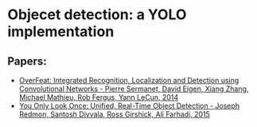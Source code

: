 # Objecet detection: a YOLO implementation

## Papers:

- [OverFeat: Integrated Recognition, Localization and Detection using Convolutional Networks - Pierre Sermanet, David Eigen, Xiang Zhang, Michael Mathieu, Rob Fergus, Yann LeCun, 2014](https://arxiv.org/abs/1312.6229)
- [You Only Look Once: Unified, Real-Time Object Detection - Joseph Redmon, Santosh Divvala, Ross Girshick, Ali Farhadi, 2015](https://arxiv.org/abs/1506.02640)